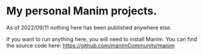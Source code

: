 # My personal Manim projects.
As of 2022/09/11 nothing here has been published anywhere else.

If you want to run anything here, you will need to install Manim. You can find the source code here: https://github.com/manimCommunity/manim